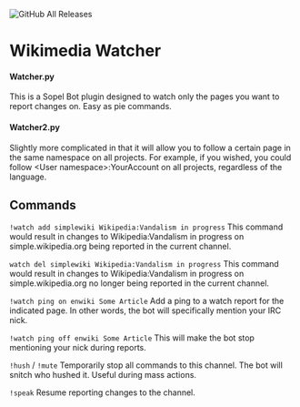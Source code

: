 ![GitHub All Releases](https://img.shields.io/github/downloads/Operator873/SAM-for-desktop/releases)

# Wikimedia Watcher #
#### Watcher.py ####
This is a Sopel Bot plugin designed to watch only the pages you want to report changes on. Easy as pie commands.

#### Watcher2.py ####
Slightly more complicated in that it will allow you to follow a certain page in the same namespace on all projects.
For example, if you wished, you could follow \<User namespace\>:YourAccount on all projects, regardless of the language.

## Commands ##

```!watch add simplewiki Wikipedia:Vandalism in progress```
This command would result in changes to Wikipedia:Vandalism in progress on simple.wikipedia.org being reported in the current channel.

```watch del simplewiki Wikipedia:Vandalism in progress```
This command would result in changes to Wikipedia:Vandalism in progress on simple.wikipedia.org no longer being reported in the current channel.

```!watch ping on enwiki Some Article```
Add a ping to a watch report for the indicated page. In other words, the bot will specifically mention your IRC nick.

```!watch ping off enwiki Some Article```
This will make the bot stop mentioning your nick during reports.

```!hush``` / ```!mute```
Temporarily stop all commands to this channel. The bot will snitch who hushed it. Useful during mass actions.

```!speak```
Resume reporting changes to the channel.
